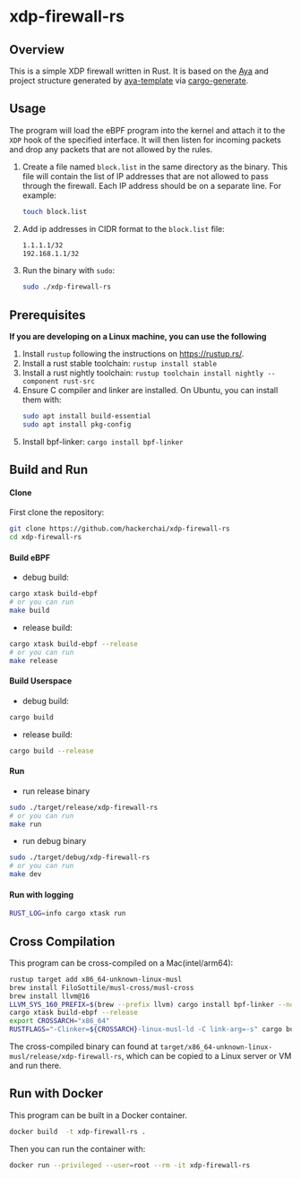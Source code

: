 # xdp-firewall-rs

## Overview
This is a simple XDP firewall written in Rust. It is based on the [Aya](https://github.com/aya-rs/aya) and project structure generated by [aya-template](https://github.com/aya-rs/aya-template) via [cargo-generate](https://github.com/cargo-generate/cargo-generate).

## Usage
The program will load the eBPF program into the kernel and attach it to the `XDP` hook of the specified interface. It will then listen for incoming packets and drop any packets that are not allowed by the rules.

1. Create a file named `block.list` in the same directory as the binary. This file will contain the list of IP addresses that are not allowed to pass through the firewall. Each IP address should be on a separate line. For example:
   ```bash
   touch block.list
   ```
2. Add ip addresses in CIDR format to the `block.list` file:
   ```bash
   1.1.1.1/32
   192.168.1.1/32
   ```
3. Run the binary with `sudo`:
   ```bash
   sudo ./xdp-firewall-rs
    ```

## Prerequisites
**If you are developing on a Linux machine, you can use the following**
1. Install `rustup` following the instructions on https://rustup.rs/.
2. Install a rust stable toolchain: `rustup install stable`
3. Install a rust nightly toolchain: `rustup toolchain install nightly --component rust-src`
4. Ensure C compiler and linker are installed. On Ubuntu, you can install them with:
    ```bash
    sudo apt install build-essential
    sudo apt install pkg-config
    ```
5. Install bpf-linker: `cargo install bpf-linker`

## Build and Run

#### Clone

First clone the repository:
```bash
git clone https://github.com/hackerchai/xdp-firewall-rs
cd xdp-firewall-rs
```

#### Build eBPF

- debug build:
```bash
cargo xtask build-ebpf
# or you can run
make build
````

- release build:
```bash
cargo xtask build-ebpf --release
# or you can run
make release
```

#### Build Userspace

- debug build:
```bash
cargo build
```

- release build:
```bash
cargo build --release
```

#### Run
- run release binary
```bash
sudo ./target/release/xdp-firewall-rs
# or you can run
make run
```


- run debug binary
```bash
sudo ./target/debug/xdp-firewall-rs
# or you can run
make dev
```

#### Run with logging

```bash
RUST_LOG=info cargo xtask run
```

## Cross Compilation
This program can be cross-compiled on a Mac(intel/arm64):

```bash
rustup target add x86_64-unknown-linux-musl
brew install FiloSottile/musl-cross/musl-cross
brew install llvm@16
LLVM_SYS_160_PREFIX=$(brew --prefix llvm) cargo install bpf-linker --no-default-features
cargo xtask build-ebpf --release
export CROSSARCH="x86_64"
RUSTFLAGS="-Clinker=${CROSSARCH}-linux-musl-ld -C link-arg=-s" cargo build --release --target=${CROSSARCH}-unknown-linux-musl
```

The cross-compiled binary can found at  `target/x86_64-unknown-linux-musl/release/xdp-firewall-rs`, which can be copied to a Linux server or VM and run there.

## Run with Docker
This program can be built in a Docker container. 

```bash
docker build  -t xdp-firewall-rs .
```

Then you can run the container with:

```bash
docker run --privileged --user=root --rm -it xdp-firewall-rs
```
